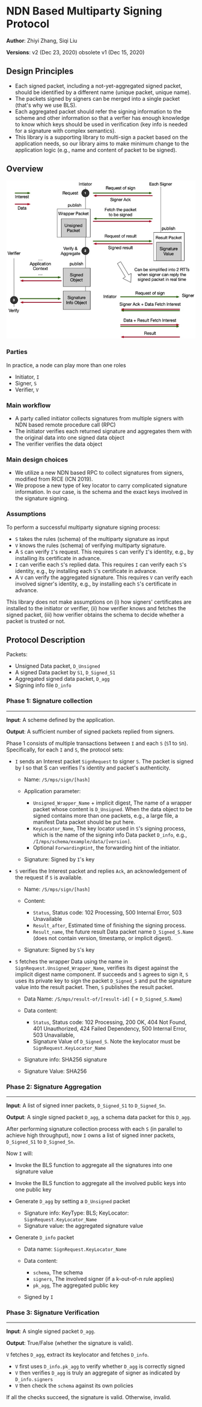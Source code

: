 # NDN Based Multiparty Signing Protocol

**Author**: Zhiyi Zhang, Siqi Liu

**Versions**: v2 (Dec 23, 2020) obsolete v1 (Dec 15, 2020)

## Design Principles

* Each signed packet, including a not-yet-aggregated signed packet, should be identified by a different name (unique packet, unique name).
* The packets signed by signers can be merged into a single packet (that's why we use BLS).
* Each aggregated packet should refer the signing information to the scheme and other information so that a verfier has enough knowledge to know which keys should be used in verification (key info is needed for a signature with complex semantics).
* This library is a supporting library to multi-sign a packet based on the application needs, so our library aims to make minimum change to the application logic (e.g., name and content of packet to be signed).

## Overview

![Overview](protocol.jpg)

### Parties

In practice, a node can play more than one roles

* Initiator, `I`
* Signer, `S`
* Verifier, `V`

### Main workflow

* A party called initiator collects signatures from multiple signers with NDN based remote procedure call (RPC)
* The initiator verifies each returned signature and aggregates them with the original data into one signed data object
* The verifier verifies the data object

### Main design choices

* We utilize a new NDN based RPC to collect signatures from signers, modified from RICE (ICN 2019).
* We propose a new type of key locator to carry complicated signature information. In our case, is the schema and the exact keys involved in the signature signing.

### Assumptions

To perform a successful multiparty signature signing process:

* `S` takes the rules (schema) of the multiparty signature as input
* `V` knows the rules (schema) of verifying multiparty signature.
* A `S` can verify `I`'s request. This requires `S` can verify `I`'s identity, e.g., by installing its certificate in advance.
* `I` can verifie each `S`'s replied data. This requires `I` can verify each `S`'s identity, e.g., by installing each `S`'s certificate in advance.
* A `V` can verify the aggregated signature. This requires `V` can verify each involved signer's identity, e.g., by installing each `S`'s certificate in advance.

This library does not make assumptions on (i) how signers' certificates are installed to the initiator or verifier, (ii) how verifier knows and fetches the signed packet,  (iii) how verifier obtains the schema to decide whether a packet is trusted or not.

## Protocol Description

Packets:

* Unsigned Data packet, `D_Unsigned`
* A signed Data packet by `S1`, `D_Signed_S1`
* Aggregated signed data packet, `D_agg`
* Signing info file `D_info`

### Phase 1: Signature collection

---

**Input**: A scheme defined by the application.

**Output**: A sufficient number of signed packets replied from signers.

Phase 1 consists of multiple transactions between `I` and each `S` (`S`1 to `S`n).
Specifically, for each `I` and `S`, the protocol sets:

* `I` sends an Interest packet `SignRequest` to signer `S`. The packet is signed by I so that S can verifies I's identity and packet's authenticity.

  * Name: `/S/mps/sign/[hash]`
  * Application parameter:

    * `Unsigned_Wrapper_Name` + implicit digest, The name of a wrapper packet whose content is `D_Unsigned`. When the data object to be signed contains more than one packets, e.g., a large file, a manifest Data packet should be put here.
    * `KeyLocator_Name`, The key locator used in `S`'s signing process, which is the name of the signing info Data packet `D_info`, e.g., `/I/mps/schema/example/data/[version]`.
    * Optional `ForwardingHint`, the forwarding hint of the initiator.

  * Signature: Signed by `I`'s key

* `S` verifies the Interest packet and replies `Ack`, an acknowledgement of the request if `S` is available.

    * Name: `/S/mps/sign/[hash]`
    * Content:

      * `Status`, Status code: 102 Processing, 500 Internal Error, 503 Unavailable
      * `Result_after`, Estimated time of finishing the signing process.
      * `Result_name`, the future result Data packet name `D_Signed_S.Name` (does not contain version, timestamp, or implicit digest).

    * Signature: Signed by `S`'s key

* `S` fetches the wrapper Data using the name in `SignRequest.Unsigned_Wrapper_Name`, verifies its digest against the implicit digest name component. If succeeds and `S` agrees to sign it, `S` uses its private key to sign the packet `D_Signed_S` and put the signature value into the result packet. Then, `S` publishes the result packet.

  * Data Name: `/S/mps/result-of/[result-id]` ( = `D_Signed_S.Name`)
  * Data content:

    * `Status`, Status code: 102 Processing, 200 OK, 
                404 Not Found, 401 Unauthorized, 424 Failed Dependency, 
                500 Internal Error, 503 Unavailable, 
    * Signature Value of `D_Signed_S`. Note the keylocator must be `SignRequest.KeyLocator_Name`

  * Signature info: SHA256 signature
  * Signature Value: SHA256

### Phase 2: Signature Aggregation

---

**Input**: A list of signed inner packets, `D_Signed_S1` to `D_Signed_Sn`.

**Output**: A single signed packet `D_agg`, a schema data packet for this `D_agg`.

After performing signature collection process with each `S` (in parallel to achieve high throughput), now `I` owns a list of signed inner packets, `D_Signed_S1` to `D_Signed_Sn`.

Now `I` will:

* Invoke the BLS function to aggregate all the signatures into one signature value
* Invoke the BLS function to aggregate all the involved public keys into one public key
* Generate `D_agg` by setting a `D_Unsigned` packet

  * Signature info: KeyType: BLS; KeyLocator: `SignRequest.KeyLocator_Name`
  * Signature value: the aggregated signature value

* Generate `D_info` packet

  * Data name: `SignRequest.KeyLocator_Name`
  * Data content:

    * `schema`, The schema
    * `signers`, The involved signer (if a k-out-of-n rule applies)
    * `pk_agg`, The aggregated public key

  * Signed by `I`

### Phase 3: Signature Verification

---

**Input**: A single signed packet `D_agg`.

**Output**: True/False (whether the signature is valid).

`V` fetches `D_agg`, extract its keylocator and fetches `D_info`.

* `V` first uses `D_info.pk_agg` to verify whether `D_agg` is correctly signed
* `V` then verifies `D_agg` is truly an aggregate of signer as indicated by `D_info.signers`
* `V` then check the `schema` against its own policies

If all the checks succeed, the signature is valid. Otherwise, invalid.
